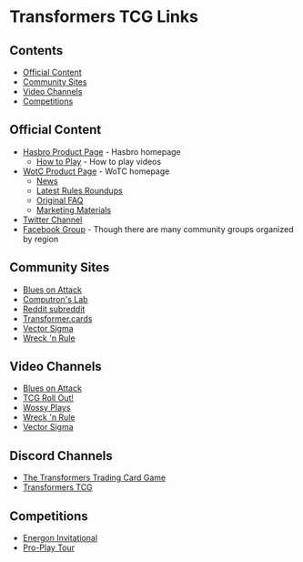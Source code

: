 # Transformers TCG Links

## Contents

- [Official Content](#official-content)
- [Community Sites](#community-sites)
- [Video Channels](#video-channels)
- [Competitions](#competitions)

## Official Content

- [Hasbro Product Page](https://transformers.hasbro.com/en-us/tradingcardgame) - Hasbro homepage
    - [How to Play](https://transformers.hasbro.com/en-us/tradingcardgame/howtoplay) - How to play videos
- [WotC Product Page](https://wpn.wizards.com/en/products/transformers-tcg) - WoTC homepage
    - [News](https://transformerstcg-support.wizards.com/hc/en-us/categories/360002119111-News)
    - [Latest Rules Roundups](https://transformerstcg-support.wizards.com/hc/en-us/sections/360006518052-Rules-Roundups-FAQs)
    - [Original FAQ](https://wpn.wizards.com/en/document/transformers-tcg-faq)
    - [Marketing Materials](https://wpn.wizards.com/en/resources/marketing-materials-0?mainnav#tab_2)
- [Twitter Channel](https://twitter.com/transformerstcg?lang=en)
- [Facebook Group](https://www.facebook.com/groups/transformerstcg/) - Though there are many community groups organized by region

## Community Sites

- [Blues on Attack](https://bluesonattack.wordpress.com/)
- [Computron's Lab](https://sites.google.com/view/computronslab/home)
- [Reddit subreddit](https://www.reddit.com/r/TransformersTCG/)
- [Transformer.cards](https://transformers.cards/)
- [Vector Sigma](https://vectorsigma.info/)
- [Wreck 'n Rule](https://wrecknrule.com/)

## Video Channels

- [Blues on Attack](https://www.youtube.com/channel/UCESludtUllKajtwpR_zSs-Q)
- [TCG Roll Out!](https://www.youtube.com/channel/UCTXdM8vpTAOVGne3bN_4Vaw)
- [Wossy Plays](https://www.youtube.com/channel/UCm5dQhtBpw1S3ajLVPKWs0A/featured)
- [Wreck 'n Rule](https://www.youtube.com/channel/UCjCQOQwRg6aistV0_OvPZuQ)
- [Vector Sigma](https://www.youtube.com/channel/UCFhX1QZdMORBjaSAfB49W4g)

## Discord Channels

- [The Transformers Trading Card Game](https://discord.gg/sW7FU3Z)
- [Transformers TCG](https://discord.gg/WHDHbrZ)

## Competitions

- [Energon Invitational](https://wpn.wizards.com/en/article/transformers-tcg-available-now-wizards-event-reporter)
- [Pro-Play Tour](https://www.ppgeventmanagement.com/)
